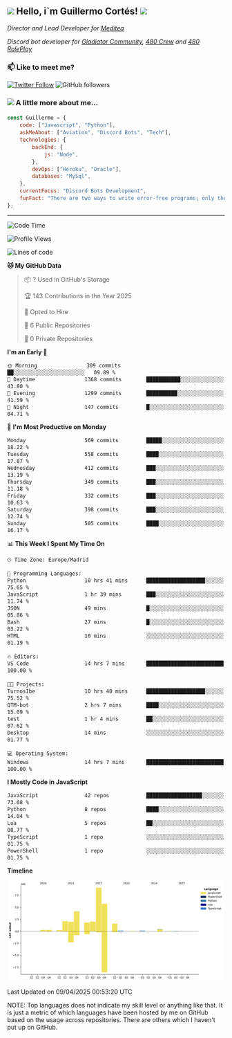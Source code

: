 <h2><img src="https://emojis.slackmojis.com/emojis/images/1531849430/4246/blob-sunglasses.gif?1531849430" width="30"/> Hello, i`m Guillermo Cortés! <img src="https://media.giphy.com/media/PiuVH04cd9JcmqqWKK/giphy.gif" width="50"></h2>
<p><em>Director and Lead Developer for <a href="https://mediteavirtual.es/">Meditea</a>
</em></p>
<p><em>Discord bot developer for <a href="https://discord.comunidadgladiator.com">Gladiator Community</a>, <a href="https://discord.gg/UpvpkUbGdA">480 Crew</a> and <a href="https://discord.gg/dmMRQgH3tu">480 RolePlay</a>
</em></p>

### 📫 Like to meet me?

[![Twitter Follow](https://img.shields.io/twitter/follow/concara3443?label=Follow)](https://twitter.com/intent/follow?screen_name=concara3443)
![GitHub followers](https://img.shields.io/github/followers/concara3443?label=Follow&style=social)

### <img src="https://media.giphy.com/media/WFZvB7VIXBgiz3oDXE/giphy.gif" width="50"> A little more about me...  

```javascript
const Guillermo = {
    code: ["Javascript", "Python"],
    askMeAbout: ["Aviation", "Discord Bots", "Tech"],
    technologies: {
        backEnd: {
            js: "Node",
        },
        devOps: ["Heroku", "Oracle"],
        databases: "MySql",
    },
    currentFocus: "Discord Bots Development",
    funFact: "There are two ways to write error-free programs; only the third one works"
};
```

---

<!--START_SECTION:waka-->
![Code Time](http://img.shields.io/badge/Code%20Time-582%20hrs%2039%20mins-blue)

![Profile Views](http://img.shields.io/badge/Profile%20Views-0-blue)

![Lines of code](https://img.shields.io/badge/From%20Hello%20World%20I%27ve%20Written-29.5%20million%20lines%20of%20code-blue)

**🐱 My GitHub Data** 

> 📦 ? Used in GitHub's Storage 
 > 
> 🏆 143 Contributions in the Year 2025
 > 
> 💼 Opted to Hire
 > 
> 📜 6 Public Repositories 
 > 
> 🔑 0 Private Repositories 
 > 
**I'm an Early 🐤** 

```text
🌞 Morning                309 commits         ██░░░░░░░░░░░░░░░░░░░░░░░   09.89 % 
🌆 Daytime                1368 commits        ███████████░░░░░░░░░░░░░░   43.80 % 
🌃 Evening                1299 commits        ██████████░░░░░░░░░░░░░░░   41.59 % 
🌙 Night                  147 commits         █░░░░░░░░░░░░░░░░░░░░░░░░   04.71 % 
```
📅 **I'm Most Productive on Monday** 

```text
Monday                   569 commits         █████░░░░░░░░░░░░░░░░░░░░   18.22 % 
Tuesday                  558 commits         ████░░░░░░░░░░░░░░░░░░░░░   17.87 % 
Wednesday                412 commits         ███░░░░░░░░░░░░░░░░░░░░░░   13.19 % 
Thursday                 349 commits         ███░░░░░░░░░░░░░░░░░░░░░░   11.18 % 
Friday                   332 commits         ███░░░░░░░░░░░░░░░░░░░░░░   10.63 % 
Saturday                 398 commits         ███░░░░░░░░░░░░░░░░░░░░░░   12.74 % 
Sunday                   505 commits         ████░░░░░░░░░░░░░░░░░░░░░   16.17 % 
```


📊 **This Week I Spent My Time On** 

```text
🕑︎ Time Zone: Europe/Madrid

💬 Programming Languages: 
Python                   10 hrs 41 mins      ███████████████████░░░░░░   75.65 % 
JavaScript               1 hr 39 mins        ███░░░░░░░░░░░░░░░░░░░░░░   11.74 % 
JSON                     49 mins             █░░░░░░░░░░░░░░░░░░░░░░░░   05.86 % 
Bash                     27 mins             █░░░░░░░░░░░░░░░░░░░░░░░░   03.22 % 
HTML                     10 mins             ░░░░░░░░░░░░░░░░░░░░░░░░░   01.19 % 

🔥 Editors: 
VS Code                  14 hrs 7 mins       █████████████████████████   100.00 % 

🐱‍💻 Projects: 
TurnosIbe                10 hrs 40 mins      ███████████████████░░░░░░   75.52 % 
QTM-bot                  2 hrs 7 mins        ████░░░░░░░░░░░░░░░░░░░░░   15.09 % 
test                     1 hr 4 mins         ██░░░░░░░░░░░░░░░░░░░░░░░   07.62 % 
Desktop                  14 mins             ░░░░░░░░░░░░░░░░░░░░░░░░░   01.77 % 

💻 Operating System: 
Windows                  14 hrs 7 mins       █████████████████████████   100.00 % 
```

**I Mostly Code in JavaScript** 

```text
JavaScript               42 repos            ██████████████████░░░░░░░   73.68 % 
Python                   8 repos             ████░░░░░░░░░░░░░░░░░░░░░   14.04 % 
Lua                      5 repos             ██░░░░░░░░░░░░░░░░░░░░░░░   08.77 % 
TypeScript               1 repo              ░░░░░░░░░░░░░░░░░░░░░░░░░   01.75 % 
PowerShell               1 repo              ░░░░░░░░░░░░░░░░░░░░░░░░░   01.75 % 
```



**Timeline**

![Lines of Code chart](https://raw.githubusercontent.com/Concara3443/Concara3443/main/assets/bar_graph.png)


 Last Updated on 09/04/2025 00:53:20 UTC
<!--END_SECTION:waka-->

NOTE: Top languages does not indicate my skill level or anything like that. It is just a metric of which languages have been hosted by me on GitHub based on the usage across repositories. There are others which I haven't put up on GitHub.
